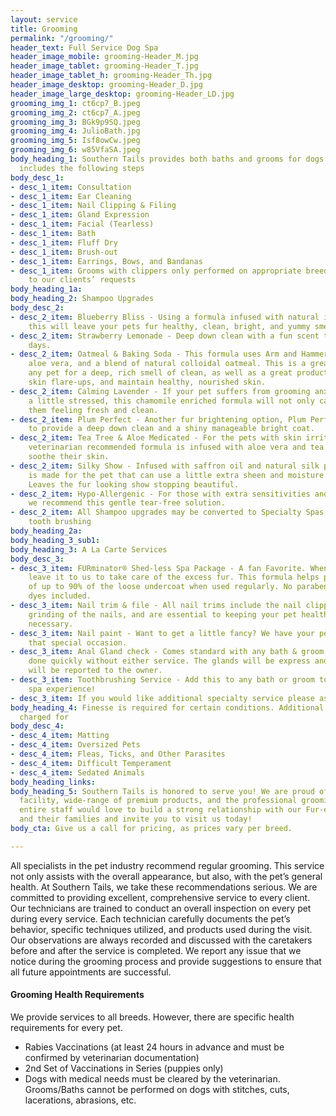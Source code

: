 ```yaml
---
layout: service
title: Grooming
permalink: "/grooming/"
header_text: Full Service Dog Spa
header_image_mobile: grooming-Header_M.jpg
header_image_tablet: grooming-Header_T.jpg
header_image_tablet_h: grooming-Header_Th.jpg
header_image_desktop: grooming-Header_D.jpg
header_image_large_desktop: grooming-Header_LD.jpg
grooming_img_1: ct6cp7_B.jpeg
grooming_img_2: ct6cp7_A.jpeg
grooming_img_3: BGk9p9SQ.jpeg
grooming_img_4: JulioBath.jpg
grooming_img_5: Isf8owCw.jpeg
grooming_img_6: w85VfaSA.jpeg
body_heading_1: Southern Tails provides both baths and grooms for dogs. Every service
  includes the following steps
body_desc_1:
- desc_1_item: Consultation
- desc_1_item: Ear Cleaning
- desc_1_item: Nail Clipping & Filing
- desc_1_item: Gland Expression
- desc_1_item: Facial (Tearless)
- desc_1_item: Bath
- desc_1_item: Fluff Dry
- desc_1_item: Brush-out
- desc_1_item: Earrings, Bows, and Bandanas
- desc_1_item: Grooms with clippers only performed on appropriate breeds and are tailored
    to our clients’ requests
body_heading_1a: 
body_heading_2: Shampoo Upgrades
body_desc_2:
- desc_2_item: Blueberry Bliss - Using a formula infused with natural ingredients,
    this will leave your pets fur healthy, clean, bright, and yummy smelling!
- desc_2_item: Strawberry Lemonade - Deep down clean with a fun scent that lasts for
    days.
- desc_2_item: Oatmeal & Baking Soda - This formula uses Arm and Hammer baking soda,
    aloe vera, and a blend of natural colloidal oatmeal. This is a great choice for
    any pet for a deep, rich smell of clean, as well as a great product to soothe
    skin flare-ups, and maintain healthy, nourished skin.
- desc_2_item: Calming Lavender - If your pet suffers from grooming anxiety or is
    a little stressed, this chamomile enriched formula will not only calm, but leave
    them feeling fresh and clean.
- desc_2_item: Plum Perfect - Another fur brightening option, Plum Perfect is formulated
    to provide a deep down clean and a shiny manageable bright coat.
- desc_2_item: Tea Tree & Aloe Medicated - For the pets with skin irritations, this
    veterinarian recommended formula is infused with aloe vera and tea tree oil to
    soothe their skin.
- desc_2_item: Silky Show - Infused with saffron oil and natural silk protein, this
    is made for the pet that can use a little extra sheen and moisture in their fur.
    Leaves the fur looking show stopping beautiful.
- desc_2_item: Hypo-Allergenic - For those with extra sensitivities and allergies,
    we recommend this gentle tear-free solution.
- desc_2_item: All Shampoo upgrades may be converted to Specialty Spas by adding a
    tooth brushing
body_heading_2a: 
body_heading_3_sub1: 
body_heading_3: A La Carte Services
body_desc_3:
- desc_3_item: FURminator® Shed-less Spa Package - A fan Favorite. When your pet sheds,
    leave it to us to take care of the excess fur. This formula helps pull an excess
    of up to 90% of the loose undercoat when used regularly. No parabens or chemical
    dyes included.
- desc_3_item: Nail trim & file - All nail trims include the nail clipping or the
    grinding of the nails, and are essential to keeping your pet healthy. No appointment
    necessary.
- desc_3_item: Nail paint - Want to get a little fancy? We have your pet covered for
    that special occasion.
- desc_3_item: Anal Gland check - Comes standard with any bath & groom, but can be
    done quickly without either service. The glands will be express and any abnormalities
    will be reported to the owner.
- desc_3_item: Toothbrushing Service - Add this to any bath or groom to complete the
    spa experience!
- desc_3_item: If you would like additional specialty service please ask!
body_heading_4: Finesse is required for certain conditions. Additional fees will be
  charged for
body_desc_4:
- desc_4_item: Matting
- desc_4_item: Oversized Pets
- desc_4_item: Fleas, Ticks, and Other Parasites
- desc_4_item: Difficult Temperament
- desc_4_item: Sedated Animals
body_heading_links: 
body_heading_5: Southern Tails is honored to serve you! We are proud of our state-of-the-art
  facility, wide-range of premium products, and the professional grooming program.  Our
  entire staff would love to build a strong relationship with our Fur-ever Friends
  and their families and invite you to visit us today!
body_cta: Give us a call for pricing, as prices vary per breed.

---
```

All specialists in the pet industry recommend regular grooming. This service not only assists with the overall appearance, but also, with the pet’s general health. At Southern Tails, we take these recommendations serious. We are committed to providing excellent, comprehensive service to every client. Our technicians are trained to conduct an overall inspection on every pet during every service. Each technician carefully documents the pet’s behavior, specific techniques utilized, and products used during the visit. Our observations are always recorded and discussed with the caretakers before and after the service is completed. We report any issue that we notice during the grooming process and provide suggestions to ensure that all future appointments are successful.

#### Grooming Health Requirements

We provide services to all breeds. However, there are specific health requirements for every pet.

* Rabies Vaccinations (at least 24 hours in advance and must be confirmed by veterinarian documentation)
* 2nd Set of Vaccinations in Series (puppies only)
* Dogs with medical needs must be cleared by the veterinarian. Grooms/Baths cannot be performed on dogs with stitches, cuts, lacerations, abrasions, etc.